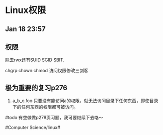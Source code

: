 # Linux权限
## Jan 18 23:57



## 权限

除去rwx还有SUID SGID SBIT.

chgrp chown chmod 访问权限修改三剑客

## 极为重要的复习p276
1. a_b_c.foo
只要没有能访问a的权限，就无法访问目录下任何东西，即使目录下的任何东西的权限都可被访问。

 #todo
 有空做做p278页习题，我可要继续下去咯～

#Computer Science/linux#